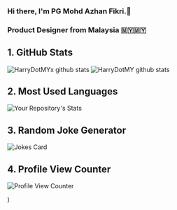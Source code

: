### Hi there, I'm PG Mohd Azhan Fikri.👋
### Product Designer from Malaysia 🇲🇾🇲🇾


## 1. GitHub Stats
![HarryDotMYx github stats](https://github-readme-stats.vercel.app/api?username=HarryDotMYx)
![HarryDotMY github stats](https://github-readme-stats.vercel.app/api?username=HarryDotMY)
## 2. Most Used Languages
![Your Repository's Stats](https://github-readme-stats.vercel.app/api/top-langs/?username=Tanu-N-Prabhu&theme=blue-green)
## 3. Random Joke Generator
![Jokes Card](https://readme-jokes.vercel.app/api)
## 4. Profile View Counter
![Profile View Counter](https://komarev.com/ghpvc/?username=HarryDotMYx)


)
<!--
**HarryDotMYx/HarryDotMYx** is a ✨ _special_ ✨ repository because its `README.md` (this file) appears on your GitHub profile.

Here are some ideas to get you started:


- 🔭 I’m currently working on ...
- 🌱 I’m currently learning ...
- 👯 I’m looking to collaborate on ...
- 🤔 I’m looking for help with ...
- 💬 Ask me about ...
- 📫 How to reach me: ...
- 😄 Pronouns: ...
- ⚡ Fun fact: ...
-->

